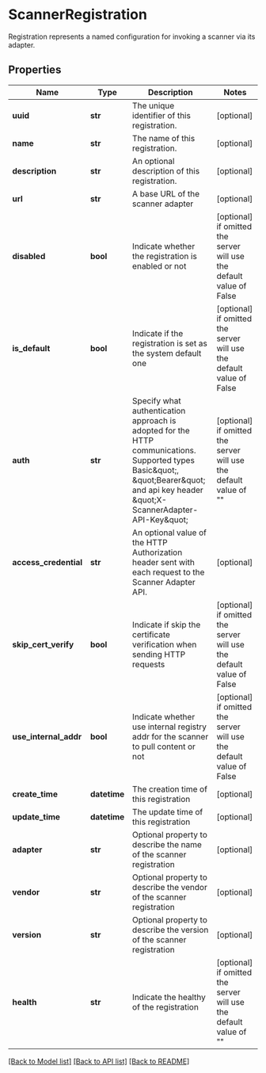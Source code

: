 # ScannerRegistration

Registration represents a named configuration for invoking a scanner via its adapter. 

## Properties
Name | Type | Description | Notes
------------ | ------------- | ------------- | -------------
**uuid** | **str** | The unique identifier of this registration. | [optional] 
**name** | **str** | The name of this registration. | [optional] 
**description** | **str** | An optional description of this registration. | [optional] 
**url** | **str** | A base URL of the scanner adapter | [optional] 
**disabled** | **bool** | Indicate whether the registration is enabled or not | [optional]  if omitted the server will use the default value of False
**is_default** | **bool** | Indicate if the registration is set as the system default one | [optional]  if omitted the server will use the default value of False
**auth** | **str** | Specify what authentication approach is adopted for the HTTP communications. Supported types Basic\&quot;, \&quot;Bearer\&quot; and api key header \&quot;X-ScannerAdapter-API-Key\&quot;  | [optional]  if omitted the server will use the default value of ""
**access_credential** | **str** | An optional value of the HTTP Authorization header sent with each request to the Scanner Adapter API.  | [optional] 
**skip_cert_verify** | **bool** | Indicate if skip the certificate verification when sending HTTP requests | [optional]  if omitted the server will use the default value of False
**use_internal_addr** | **bool** | Indicate whether use internal registry addr for the scanner to pull content or not | [optional]  if omitted the server will use the default value of False
**create_time** | **datetime** | The creation time of this registration | [optional] 
**update_time** | **datetime** | The update time of this registration | [optional] 
**adapter** | **str** | Optional property to describe the name of the scanner registration | [optional] 
**vendor** | **str** | Optional property to describe the vendor of the scanner registration | [optional] 
**version** | **str** | Optional property to describe the version of the scanner registration | [optional] 
**health** | **str** | Indicate the healthy of the registration | [optional]  if omitted the server will use the default value of ""

[[Back to Model list]](../README.md#documentation-for-models) [[Back to API list]](../README.md#documentation-for-api-endpoints) [[Back to README]](../README.md)


